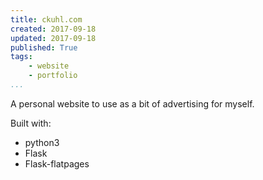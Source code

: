 ```yaml
---
title: ckuhl.com
created: 2017-09-18
updated: 2017-09-18
published: True
tags:
    - website
    - portfolio
...
```


A personal website to use as a bit of advertising for myself.

Built with:

- python3
- Flask
- Flask-flatpages

